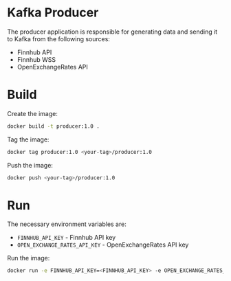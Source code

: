 # Kafka Producer

The producer application is responsible for generating data and sending it to Kafka from the following sources:

- Finnhub API
- Finnhub WSS
- OpenExchangeRates API

# Build

Create the image:

```bash
docker build -t producer:1.0 .
```

Tag the image:

```bash
docker tag producer:1.0 <your-tag>/producer:1.0
```

Push the image:

```bash
docker push <your-tag>/producer:1.0
```

# Run

The necessary environment variables are:

- `FINNHUB_API_KEY` - Finnhub API key
- `OPEN_EXCHANGE_RATES_API_KEY` - OpenExchangeRates API key

Run the image:

```bash
docker run -e FINNHUB_API_KEY=<FINNHUB_API_KEY> -e OPEN_EXCHANGE_RATES_API_KEY=<OPEN_EXCHANGE_RATES_API_KEY> producer:1.0
```
